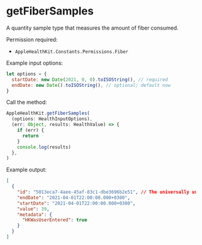 # getFiberSamples

A quantity sample type that measures the amount of fiber consumed.

Permission required:

- `AppleHealthKit.Constants.Permissions.Fiber`

Example input options:

```javascript
let options = {
  startDate: new Date(2021, 0, 0).toISOString(), // required
  endDate: new Date().toISOString(), // optional; default now
}
```

Call the method:

```javascript
AppleHealthKit.getFiberSamples(
  (options: HealthInputOptions),
  (err: Object, results: HealthValue) => {
    if (err) {
      return
    }
    console.log(results)
  },
)
```

Example output:

```json
[
  {
    "id": "5013eca7-4aee-45af-83c1-dbe3696b2e51", // The universally unique identifier (UUID) for this HealthKit object.
    "endDate": "2021-04-01T22:00:00.000+0300",
    "startDate": "2021-04-01T22:00:00.000+0300",
    "value": 39,
    "metadata": {
      "HKWasUserEntered": true
    }
  }
]
```
